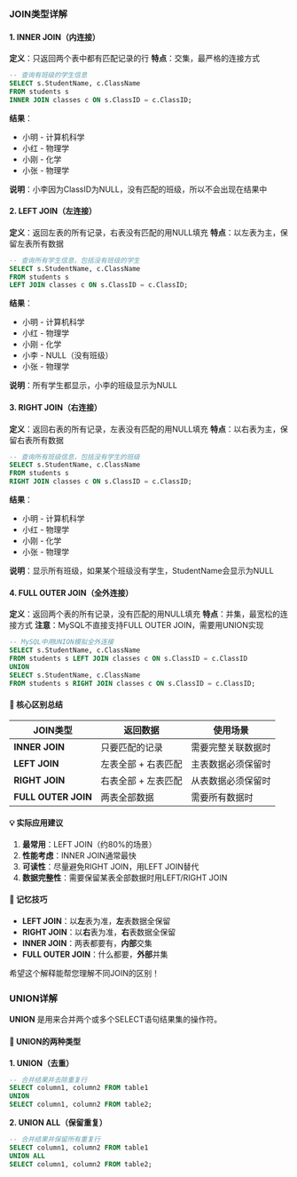 ### JOIN类型详解

#### 1. INNER JOIN（内连接）

**定义**：只返回两个表中都有匹配记录的行 **特点**：交集，最严格的连接方式

```sql
-- 查询有班级的学生信息
SELECT s.StudentName, c.ClassName 
FROM students s
INNER JOIN classes c ON s.ClassID = c.ClassID;
```

**结果**：

- 小明 - 计算机科学
- 小红 - 物理学
- 小刚 - 化学
- 小张 - 物理学

**说明**：小李因为ClassID为NULL，没有匹配的班级，所以不会出现在结果中

#### 2. LEFT JOIN（左连接）

**定义**：返回左表的所有记录，右表没有匹配的用NULL填充 **特点**：以左表为主，保留左表所有数据

```sql
-- 查询所有学生信息，包括没有班级的学生
SELECT s.StudentName, c.ClassName 
FROM students s
LEFT JOIN classes c ON s.ClassID = c.ClassID;
```

**结果**：

- 小明 - 计算机科学
- 小红 - 物理学
- 小刚 - 化学
- 小李 - NULL（没有班级）
- 小张 - 物理学

**说明**：所有学生都显示，小李的班级显示为NULL

#### 3. RIGHT JOIN（右连接）

**定义**：返回右表的所有记录，左表没有匹配的用NULL填充 **特点**：以右表为主，保留右表所有数据

```sql
-- 查询所有班级信息，包括没有学生的班级
SELECT s.StudentName, c.ClassName 
FROM students s
RIGHT JOIN classes c ON s.ClassID = c.ClassID;
```

**结果**：

- 小明 - 计算机科学
- 小红 - 物理学
- 小刚 - 化学
- 小张 - 物理学

**说明**：显示所有班级，如果某个班级没有学生，StudentName会显示为NULL

#### 4. FULL OUTER JOIN（全外连接）

**定义**：返回两个表的所有记录，没有匹配的用NULL填充 **特点**：并集，最宽松的连接方式 **注意**：MySQL不直接支持FULL OUTER JOIN，需要用UNION实现

```sql
-- MySQL中用UNION模拟全外连接  
SELECT s.StudentName, c.ClassName 
FROM students s LEFT JOIN classes c ON s.ClassID = c.ClassID
UNION
SELECT s.StudentName, c.ClassName 
FROM students s RIGHT JOIN classes c ON s.ClassID = c.ClassID;
```

#### 🔑 核心区别总结

| JOIN类型            | 返回数据            | 使用场景           |
| ------------------- | ------------------- | ------------------ |
| **INNER JOIN**      | 只要匹配的记录      | 需要完整关联数据时 |
| **LEFT JOIN**       | 左表全部 + 右表匹配 | 主表数据必须保留时 |
| **RIGHT JOIN**      | 右表全部 + 左表匹配 | 从表数据必须保留时 |
| **FULL OUTER JOIN** | 两表全部数据        | 需要所有数据时     |

#### 💡 实际应用建议

1. **最常用**：LEFT JOIN（约80%的场景）
2. **性能考虑**：INNER JOIN通常最快
3. **可读性**：尽量避免RIGHT JOIN，用LEFT JOIN替代
4. **数据完整性**：需要保留某表全部数据时用LEFT/RIGHT JOIN

#### 🎯 记忆技巧

- **LEFT JOIN**：以**左**表为准，**左**表数据全保留
- **RIGHT JOIN**：以**右**表为准，**右**表数据全保留
- **INNER JOIN**：两表都要有，**内部**交集
- **FULL OUTER JOIN**：什么都要，**外部**并集

希望这个解释能帮您理解不同JOIN的区别！

###  UNION详解

**UNION** 是用来合并两个或多个SELECT语句结果集的操作符。

#### 🔑 UNION的两种类型

**1. UNION（去重）**

```sql
-- 合并结果并去除重复行
SELECT column1, column2 FROM table1
UNION
SELECT column1, column2 FROM table2;
```

**2. UNION ALL（保留重复）**

```sql
-- 合并结果并保留所有重复行
SELECT column1, column2 FROM table1
UNION ALL
SELECT column1, column2 FROM table2;
```
